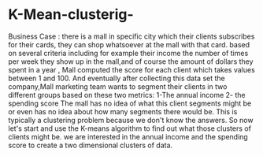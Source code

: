 # K-Mean-clusterig-

Business Case :
there is a mall in specific city which their clients subscribes for their cards, they can shop whatsoever at the mall with that card.
based on several criteria including for example their income the number of times per week they show
up in the mall,and of course the amount of dollars they spent in a year , Mall computed the score for each client which takes values between 1 and 100.
And eventually after collecting this data set the company,Mall marketing team wants to segment their clients in two different groups based on these two metrics:
1-The annual income
2- the spending score 
The mall has no idea of what this client segments might be or even has no idea about how many segments there would be.
This is typically a clustering problem because we don't know the answers.
So now let's start and use the K-means algorithm to find out what those clusters of clients might be.
we are interested in the annual income and the spending score to create a two dimensional clusters of data.

